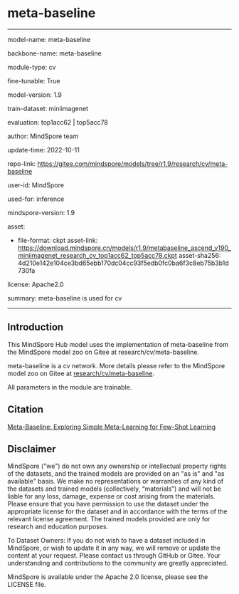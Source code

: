 # meta-baseline

---

model-name: meta-baseline

backbone-name: meta-baseline

module-type: cv

fine-tunable: True

model-version: 1.9

train-dataset: miniimagenet

evaluation: top1acc62 | top5acc78

author: MindSpore team

update-time: 2022-10-11

repo-link: <https://gitee.com/mindspore/models/tree/r1.9/research/cv/meta-baseline>

user-id: MindSpore

used-for: inference

mindspore-version: 1.9

asset:

-
    file-format: ckpt
    asset-link: <https://download.mindspore.cn/models/r1.9/metabaseline_ascend_v190_miniimagenet_research_cv_top1acc62_top5acc78.ckpt>
    asset-sha256: 4d210e142e104ce3bd65ebb170dc04cc93f5edb0fc0ba6f3c8eb75b3b1d730fa

license: Apache2.0

summary: meta-baseline is used for cv

---

## Introduction

This MindSpore Hub model uses the implementation of meta-baseline from the MindSpore model zoo on Gitee at research/cv/meta-baseline.

meta-baseline is a cv network. More details please refer to the MindSpore model zoo on Gitee at [research/cv/meta-baseline](https://gitee.com/mindspore/models/blob/r1.9/research/cv/meta-baseline/README.md).

All parameters in the module are trainable.

## Citation

[Meta-Baseline: Exploring Simple Meta-Learning for Few-Shot Learning](https://arxiv.org/pdf/2003.04390.pdf)

## Disclaimer

MindSpore ("we") do not own any ownership or intellectual property rights of the datasets, and the trained models are provided on an "as is" and "as available" basis. We make no representations or warranties of any kind of the datasets and trained models (collectively, “materials”) and will not be liable for any loss, damage, expense or cost arising from the materials. Please ensure that you have permission to use the dataset under the appropriate license for the dataset and in accordance with the terms of the relevant license agreement. The trained models provided are only for research and education purposes.

To Dataset Owners: If you do not wish to have a dataset included in MindSpore, or wish to update it in any way, we will remove or update the content at your request. Please contact us through GitHub or Gitee. Your understanding and contributions to the community are greatly appreciated.

MindSpore is available under the Apache 2.0 license, please see the LICENSE file.
